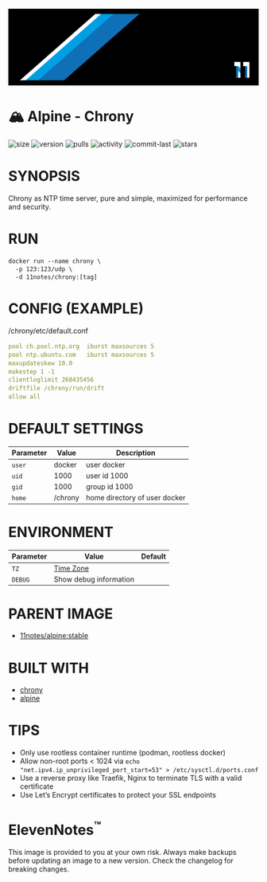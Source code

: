 ![Banner](https://github.com/11notes/defaults/blob/main/static/img/banner.png?raw=true)

# 🏔️ Alpine - Chrony
![size](https://img.shields.io/docker/image-size/11notes/chrony/4.5?color=0eb305) ![version](https://img.shields.io/docker/v/11notes/chrony/4.5?color=eb7a09) ![pulls](https://img.shields.io/docker/pulls/11notes/chrony?color=2b75d6) ![activity](https://img.shields.io/github/commit-activity/m/11notes/docker-chrony?color=c91cb8) ![commit-last](https://img.shields.io/github/last-commit/11notes/docker-chrony?color=c91cb8) ![stars](https://img.shields.io/docker/stars/11notes/chrony?color=e6a50e)

# SYNOPSIS
Chrony as NTP time server, pure and simple, maximized for performance and security.

# RUN
```shell
docker run --name chrony \
  -p 123:123/udp \
  -d 11notes/chrony:[tag]
```

# CONFIG (EXAMPLE)
/chrony/etc/default.conf
```yaml
pool ch.pool.ntp.org  iburst maxsources 5
pool ntp.ubuntu.com   iburst maxsources 5
maxupdateskew 10.0
makestep 1 -1
clientloglimit 268435456
driftfile /chrony/run/drift
allow all
```

# DEFAULT SETTINGS
| Parameter | Value | Description |
| --- | --- | --- |
| `user` | docker | user docker |
| `uid` | 1000 | user id 1000 |
| `gid` | 1000 | group id 1000 |
| `home` | /chrony | home directory of user docker |

# ENVIRONMENT
| Parameter | Value | Default |
| --- | --- | --- |
| `TZ` | [Time Zone](https://en.wikipedia.org/wiki/List_of_tz_database_time_zones) | |
| `DEBUG` | Show debug information | |

# PARENT IMAGE
* [11notes/alpine:stable](https://hub.docker.com/r/11notes/alpine)

# BUILT WITH
* [chrony](https://chrony-project.org)
* [alpine](https://alpinelinux.org)

# TIPS
* Only use rootless container runtime (podman, rootless docker)
* Allow non-root ports < 1024 via `echo "net.ipv4.ip_unprivileged_port_start=53" > /etc/sysctl.d/ports.conf`
* Use a reverse proxy like Traefik, Nginx to terminate TLS with a valid certificate
* Use Let’s Encrypt certificates to protect your SSL endpoints

# ElevenNotes<sup>™️</sup>
This image is provided to you at your own risk. Always make backups before updating an image to a new version. Check the changelog for breaking changes.
    